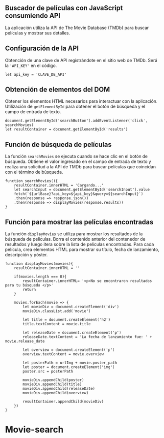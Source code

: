 ## Buscador de películas con JavaScript consumiendo API

La aplicación utiliza la API de The Movie Database (TMDb) para buscar películas y mostrar sus detalles.

## Configuración de la API

Obtención de una clave de API registrándote en el sitio web de TMDb. Será la `'API_KEY'` en el código.

    let api_key = 'CLAVE_DE_API'

## Obtención de elementos del DOM

Obtener los elementos HTML necesarios para interactuar con la aplicación. Utilización de `getElementById` para obtener el botón de búsqueda y el campo de entrada de texto.

    document.getElementById('searchButton').addEventListener('click', searchMovies)
    let resultContainer = document.getElementById('results')

## Función de búsqueda de películas

La función `searchMovies` se ejecuta cuando se hace clic en el botón de búsqueda. Obtiene el valor ingresado en el campo de entrada de texto y realiza una solicitud a la API de TMDb para buscar películas que coincidan con el término de búsqueda.

    function searchMovies(){
        resultContainer.innerHTML = 'Cargando...'
        let searchInput = document.getElementById('searchInput').value
        fetch(`${urlBase}?api_key=${api_key}&query=${searchInput}`)
        .then(response => response.json())
        .then(response => displayMovies(response.results))
    }

## Función para mostrar las películas encontradas

La función `displayMovies` se utiliza para mostrar los resultados de la búsqueda de películas. Borra el contenido anterior del contenedor de resultados y luego itera sobre la lista de películas encontradas. Para cada película, crea elementos HTML para mostrar su título, fecha de lanzamiento, descripción y póster.

    function displayMovies(movies){
        resultContainer.innerHTML = ''

        if(movies.length === 0){
            resultContainer.innerHTML= '<p>No se encontraron resultados para tu búsqueda </p>'
            return
        }

        movies.forEach(movie => {
            let movieDiv = document.createElement('div')
            movieDiv.classList.add('movie')

            let title = document.createElement('h2')
            title.textContent = movie.title

            let releaseDate = document.createElement('p')
            releaseDate.textContent = 'La fecha de lanzamiento fue: ' + movie.release_date

            let overview = document.createElement('p')
            overview.textContent = movie.overview

            let posterPath = urlImg + movie.poster_path
            let poster = document.createElement('img')
            poster.src = posterPath

            movieDiv.appendChild(poster)
            movieDiv.appendChild(title)
            movieDiv.appendChild(releaseDate)
            movieDiv.appendChild(overview)

            resultContainer.appendChild(movieDiv)
        })
    }
# Movie-search
